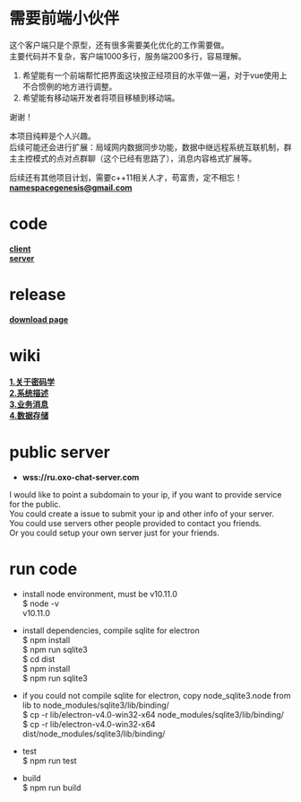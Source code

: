 # 需要前端小伙伴
这个客户端只是个原型，还有很多需要美化优化的工作需要做。  
主要代码并不复杂，客户端1000多行，服务端200多行，容易理解。  

1. 希望能有一个前端帮忙把界面这块按正经项目的水平做一遍，对于vue使用上不合惯例的地方进行调整。  
2. 希望能有移动端开发者将项目移植到移动端。
  
谢谢！  

本项目纯粹是个人兴趣。  
后续可能还会进行扩展：局域网内数据同步功能，数据中继远程系统互联机制，群主主控模式的点对点群聊（这个已经有思路了），消息内容格式扩展等。

后续还有其他项目计划，需要c++11相关人才，苟富贵，定不相忘！  
**namespacegenesis@gmail.com**


# code
**[client](https://github.com/oxogenesis/oxo-chat-client)**  
**[server](https://github.com/oxogenesis/oxo-chat-server)**  

# release
**[download page](https://github.com/oxogenesis/oxo-chat-client/releases)**  

# wiki
**[1.关于密码学](https://github.com/oxogenesis/oxo-chat-client/wiki/1.%E5%85%B3%E4%BA%8E%E5%AF%86%E7%A0%81%E5%AD%A6)**  
**[2.系统描述](https://github.com/oxogenesis/oxo-chat-client/wiki/2.%E7%B3%BB%E7%BB%9F%E6%8F%8F%E8%BF%B0)**  
**[3.业务消息](https://github.com/oxogenesis/oxo-chat-client/wiki/3.%E4%B8%9A%E5%8A%A1%E6%B6%88%E6%81%AF)**  
**[4.数据存储](https://github.com/oxogenesis/oxo-chat-client/wiki/4.%E6%95%B0%E6%8D%AE%E5%AD%98%E5%82%A8)**  

# public server
* **wss://ru.oxo-chat-server.com**  

I would like to point a subdomain to your ip, if you want to provide service for the public.  
You could create a issue to submit your ip and other info of your server.  
You could use servers other people provided to contact you friends.  
Or you could setup your own server just for your friends.  

# run code
* install node environment, must be v10.11.0  
$ node -v  
v10.11.0  

* install dependencies, compile sqlite for electron  
$ npm install  
$ npm run sqlite3  
$ cd dist  
$ npm install  
$ npm run sqlite3  

* if you could not compile sqlite for electron, copy node_sqlite3.node from lib to node_modules/sqlite3/lib/binding/  
$ cp -r lib/electron-v4.0-win32-x64 node_modules/sqlite3/lib/binding/  
$ cp -r lib/electron-v4.0-win32-x64 dist/node_modules/sqlite3/lib/binding/  

* test  
$ npm run test  

* build  
$ npm run build  
